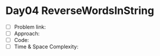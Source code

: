 # Day04 ReverseWordsInString

- [ ] Problem link: 
- [ ] Approach:
- [ ] Code:
- [ ] Time & Space Complexity:

